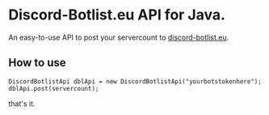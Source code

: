 # Discord-Botlist.eu API for Java.
An easy-to-use API to post your servercount to [discord-botlist.eu](https://discord-botlist.eu/).

## How to use
``` 
DiscordBotlistApi dblApi = new DiscordBotlistApi("yourbotstokenhere");
dblApi.post(servercount);
```

that's it.
